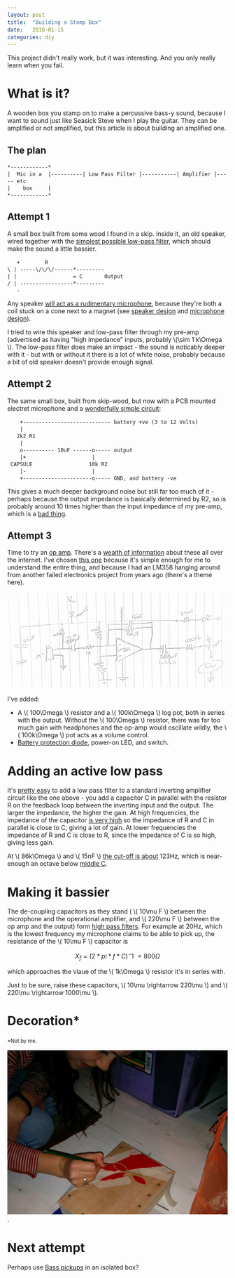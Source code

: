 ```yaml
---
layout: post
title:  "Building a Stomp Box"
date:   2016-01-15
categories: diy
---
```


This project didn't really work, but it was interesting.  And you only really learn when you fail.

# What is it? #

A wooden box you stamp on to make a percussive bass-y sound, because I want to sound just like Seasick Steve when I play the guitar.  They can be amplified or not amplified, but this article is about building an amplified one.

## The plan ##

    *------------*
    |  Mic in a  |----------| Low Pass Filter |-----------| Amplifier |----- etc
    |    box     |
    *------------*

## Attempt 1 ##

A small box built from some wood I found in a skip.  Inside it, an old speaker, wired together with the [simplest possible low-pass filter](http://www.electronics-tutorials.ws/filter/filter_2.html), which should make the sound a little bassier.

       +        R
    \ | -----\/\/\/------*---------
    | |                  = C       Output
    / | -----------------*---------
       -

Any speaker [will act as a rudimentary microphone](http://www.zyra.org.uk/sp-mic.htm), because they're both a coil stuck on a cone next to a magnet (see [speaker design](https://en.wikipedia.org/wiki/Loudspeaker#Driver_design_-_Dynamic_loudspeakers) and [microphone design](https://en.wikipedia.org/wiki/Microphone#Dynamic_microphone)). 

I tried to wire this speaker and low-pass filter through my pre-amp (advertised as having "high impedance" inputs, probably \\(\sim 1 k\Omega \\).  The low-pass filter does make an impact - the sound is noticably deeper with it - but with or without it there is a lot of white noise, probably because a bit of old speaker doesn't provide enough signal.

## Attempt 2 ##

The same small box, built from skip-wood, but now with a PCB mounted electret microphone and a [wonderfully simple circuit](http://www.epanorama.net/circuits/microphone_powering.html):

        +---------------------------- battery +ve (3 to 12 Volts)
        |
       2k2 R1
        |
        o---------- 10uF ------o----- output
        |+                     |
     CAPSULE                  10k R2
        |-                     |
        +----------------------o----- GND, and battery -ve

This gives a much deeper background noise but still far too much of it - perhaps because the output impedance is basically determined by R2, so is probably around 10 times higher than the input impedance of my pre-amp, which is a [bad thing](https://www.soundonsound.com/sos/jan03/articles/impedanceworkshop.asp).

## Attempt 3 ##

Time to try an [op amp](https://en.wikipedia.org/wiki/Operational_amplifier).  There's a [wealth of information](http://123.physics.ucdavis.edu/week_1_files/opamps.pdf) about these all over the internet.  I've chosen [this one](https://lowvoltage.wordpress.com/2011/05/21/lm358-mic-amp/) because it's simple enough for me to understand the entire thing, and because I had an LM358 hanging around from another failed electronics project from years ago (there's a theme here).

![Circuit Diagram](/images/stompbox-circuit.jpg "Drawing this in ASCII was too much for me.")


I've added:

* A \\( 100\Omega \\) resistor and a \\( 100k\Omega \\) log pot, both in series with the output.  Without the \\( 100\Omega \\) resistor, there was far too much gain with headphones and the op-amp would oscillate wildly, the \\( 100k\Omega \\) pot acts as a volume control.
* [Battery protection diode](http://www.ti.com/lit/an/slva139/slva139.pdf), power-on LED, and switch.

# Adding an active low pass #

It's [pretty easy](http://www.electronics-tutorials.ws/filter/filter_5.html) to add a low pass filter to a standard inverting amplifier circuit like the one above - you add a capacitor C in parallel with the resistor R on the feedback loop between the inverting input and the output.  The larger the impedance, the higher the gain.  At high frequencies, the impedance of the capacitor [is very high](http://www.electronics-tutorials.ws/filter/filter_1.html) so the impedance of R and C in parallel is close to C, giving a lot of gain.  At lower frequencies the impedance of R and C is close to R, since the impedance of C is so high, giving less gain.

At \\( 86k\Omega \\) and \\( 15nF \\) [the cut-off is about](http://www.electronics-tutorials.ws/filter/filter_5.html) 123Hz, which is near-enough an octave below [middle C](http://www.phy.mtu.edu/~suits/notefreqs.html).

# Making it bassier #

The de-coupling capacitors as they stand ( \\( 10\mu F \\) between the microphone and the operational amplifier, and \\( 220\mu F \\) between the op amp and the output) form [high pass filters](http://www.electronics-tutorials.ws/filter/filter_3.html).  For example at 20Hz, which is the lowest frequency my microphone claims to be able to pick up, the resistance of the \\( 10\mu F \\) capacitor is

$$ X_f = (2 * pi * f * C)^-1 ~= 800 \Omega $$

which approaches the vlaue of the \\( 1k\Omega \\) resistor it's in series with.

Just to be sure, raise these capacitors, \\( 10\mu \rightarrow 220\mu \\) and \\( 220\mu \rightarrow 1000\mu \\).


# Decoration* #

<small>*Not by me.</small>

![Decoration](/images/stompbox-decoration.jpg).

# Next attempt #

Perhaps use [Bass pickups](http://diyguitar.ca/diy-gears/p-bass-stomp-box/) in an isolated box?